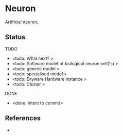 # Neuron

Artificial neuron, 

## Status

TODO
* <todo: What next? >
* <todo: Software model of biological neuron cell('s) >
* <todo: generic model >
* <todo: specialised model >
* <todo: Dryware Hardware instance >
* <todo: Cluster >

DONE
* <done: intent to commit>

## References

* 
